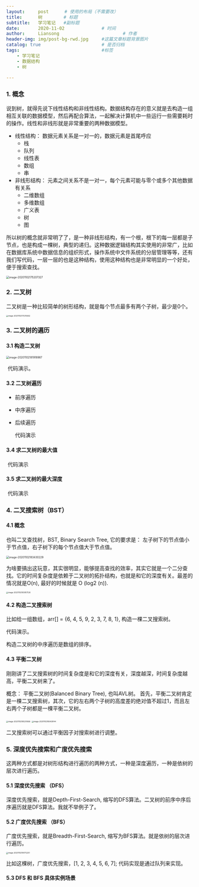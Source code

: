 ```yaml
---
layout:     post      # 使用的布局（不需要改）
title:      树        # 标题
subtitle:   学习笔记   #副标题
date:       2020-11-02 				# 时间
author:     Liansong 						# 作者
header-img: img/post-bg-rwd.jpg 	#这篇文章标题背景图片
catalog: true 						# 是否归档
tags:								#标签
    - 学习笔记
    - 数据结构
    - 树 
    
---
```


### 1. 概念

说到树，就得先说下线性结构和非线性结构。数据结构存在的意义就是去构造一组相互关联的数据模型，然后再配合算法，一起解决计算机中一些运行一些需要耗时的操作。线性和非线形就是非常重要的两种数据模型。

- 线性结构：  数据元素关系是一对一的，数据元素是首尾呼应
  - 栈
  - 队列
  - 线性表
  - 数组
  - 串
- 非线形结构： 元素之间关系不是一对一，每个元素可能与零个或多个其他数据有关系
  - 二维数组
  - 多维数组
  - 广义表
  - 树
  - 图

所以树的概念就非常明了了，是一种非线形结构，有一个根，根下的每一层都是子节点，也是构成一棵树，典型的递归。这种数据逻辑结构其实使用的非常广，比如在数据库系统中数据信息的组织形式，操作系统中文件系统的分层管理等等，还有我们写代码，一层一层的也是这种结构，使用这种结构也是非常明显的一个好处，便于搜索查找。

<img src="https://tva1.sinaimg.cn/large/0081Kckwgy1gkaz6q0l3ij30gu0acmy9.jpg" alt="image-20201102175207327" style="zoom:50%;" />

### 2. 二叉树

​	二叉树是一种比较简单的树形结构，就是每个节点最多有两个子树，最少是0个。

<img src="https://tva1.sinaimg.cn/large/0081Kckwgy1gkaz7z71qxj30qq0o0gv5.jpg" alt="image-20201102175315662" style="zoom: 33%;" />

### 3. 二叉树的遍历

#### 3.1 构造二叉树

<img src="https://tva1.sinaimg.cn/large/0081Kckwgy1gkazytg7zoj30de0883zr.jpg" alt="image-20201102181918987" style="zoom:50%;" />

​		代码演示。

#### 3.2 二叉树遍历

- 前序遍历

- 中序遍历

- 后续遍历

  

  代码演示

#### 3.4 求二叉树的最大值

​		代码演示

#### 3.5 求二叉树的最大深度

​		代码演示

### 4. 二叉搜索树（BST）

#### 4.1 概念

也叫二叉查找树，BST, Binary Search Tree, 它的要求是： 左子树下的节点值小于节点值，右子树下的每个节点值大于节点值。

<img src="https://tva1.sinaimg.cn/large/0081Kckwgy1gkb0eqpk28j30cm0bqaao.jpg" alt="image-20201102183430229" style="zoom:50%;" />

为啥要搞出这玩意，其实很明显，能够提高查找的效率，其实它就是一个二分查找。它的时间复杂度是依赖于二叉树的拓扑结构，也就是和它的深度有关。最差的情况就是O(n), 最好的时候就是 O (log2 (n)).

<img src="https://tva1.sinaimg.cn/large/0081Kckwgy1gkb0kgpp5aj30co0f23z8.jpg" alt="image-20201102183957536" style="zoom: 33%;" />

#### 4.2 构造二叉搜索树

比如给一组数组，arr[] = {6, 4, 5, 9, 2, 3, 7, 8, 1}, 构造一棵二叉搜索树。

代码演示。

构造二叉树的中序遍历是数组的排序。

#### 4.3 平衡二叉树 

刚刚讲了二叉搜索树的时间复杂度是和它的深度有关，深度越深，时间复杂度越高，平衡二叉树来了。

概念： 平衡二叉树(Balanced Binary Tree), 也叫AVL树。 首先，平衡二叉树肯定是一棵二叉搜索树，其次，它的左右两个子树的高度差的绝对值不超过1，而且左右两个子树都是一棵平衡二叉树。

<img src="https://tva1.sinaimg.cn/large/0081Kckwgy1gkb0xs4hxxj30zc0eigno.jpg" alt="image-20201102185251668" style="zoom: 33%;" />

<img src="https://tva1.sinaimg.cn/large/0081Kckwgy1gkb0zkazqhj30s609i3zt.jpg" alt="image-20201102185438144" style="zoom:33%;" />



二叉搜索树可以通过平衡因子对搜索树进行调整。

### 5. 深度优先搜索和广度优先搜索

这两种方式都是对树形结构进行遍历的两种方式，一种是深度遍历，一种是依树的层次进行遍历。

#### 5.1 深度优先搜索 （DFS）

深度优先搜索，就是Depth-First-Search, 缩写的DFS算法。二叉树的前序中序后序遍历就是DFS算法。我就不举例子了。

#### 5.2 广度优先搜索 （BFS）

广度优先搜索，就是Breadth-First-Search, 缩写为BFS算法。就是依树的层次进行遍历。

<img src="/Users/yeliansong/Library/Application Support/typora-user-images/image-20201102190712251.png" alt="image-20201102190712251" style="zoom: 33%;" />

比如这棵树，广度优先搜索，[1, 2, 3, 4, 5, 6, 7]; 代码实现是通过队列来实现。

#### 5.3 DFS 和 BFS 具体实例场景





























